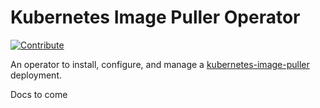 # Kubernetes Image Puller Operator

[![Contribute](https://che.openshift.io/factory/resources/factory-contribute.svg)](https://che.openshift.io/f?url=https://github.com/che-incubator/kubernetes-image-puller-operator)

An operator to install, configure, and manage a [kubernetes-image-puller](https://github.com/che-incubator/kubernetes-image-puller) deployment.


Docs to come
